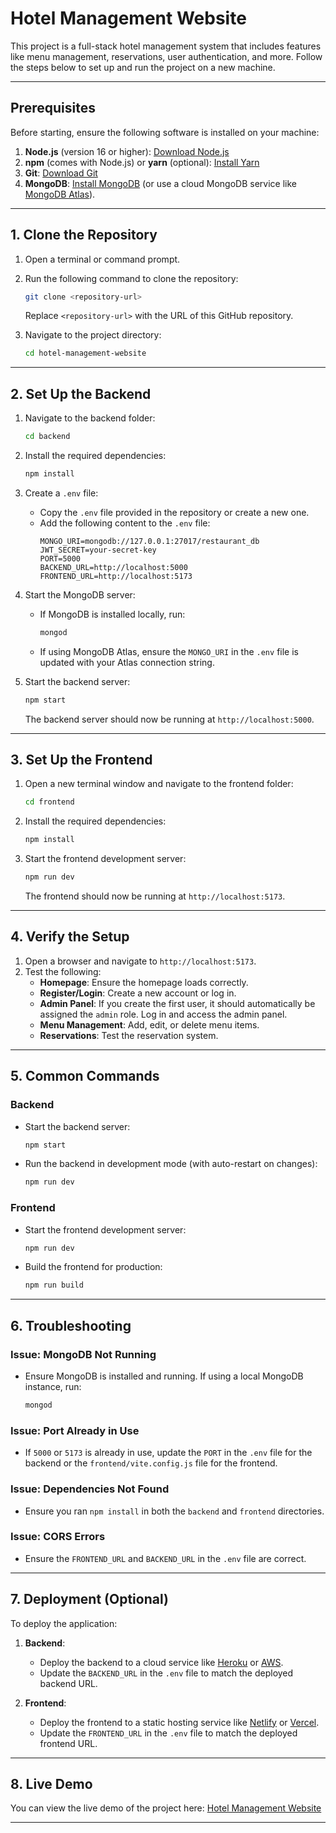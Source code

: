 # Hotel Management Website

This project is a full-stack hotel management system that includes features like menu management, reservations, user authentication, and more. Follow the steps below to set up and run the project on a new machine.

---

## **Prerequisites**

Before starting, ensure the following software is installed on your machine:

1. **Node.js** (version 16 or higher): [Download Node.js](https://nodejs.org/)
2. **npm** (comes with Node.js) or **yarn** (optional): [Install Yarn](https://yarnpkg.com/)
3. **Git**: [Download Git](https://git-scm.com/)
4. **MongoDB**: [Install MongoDB](https://www.mongodb.com/try/download/community) (or use a cloud MongoDB service like [MongoDB Atlas](https://www.mongodb.com/cloud/atlas)).

---

## **1. Clone the Repository**

1. Open a terminal or command prompt.
2. Run the following command to clone the repository:
   ```bash
   git clone <repository-url>
   ```
   Replace `<repository-url>` with the URL of this GitHub repository.

3. Navigate to the project directory:
   ```bash
   cd hotel-management-website
   ```

---

## **2. Set Up the Backend**

1. Navigate to the backend folder:
   ```bash
   cd backend
   ```

2. Install the required dependencies:
   ```bash
   npm install
   ```

3. Create a `.env` file:
   - Copy the `.env` file provided in the repository or create a new one.
   - Add the following content to the `.env` file:
     ```properties
     MONGO_URI=mongodb://127.0.0.1:27017/restaurant_db
     JWT_SECRET=your-secret-key
     PORT=5000
     BACKEND_URL=http://localhost:5000
     FRONTEND_URL=http://localhost:5173
     ```

4. Start the MongoDB server:
   - If MongoDB is installed locally, run:
     ```bash
     mongod
     ```
   - If using MongoDB Atlas, ensure the `MONGO_URI` in the `.env` file is updated with your Atlas connection string.

5. Start the backend server:
   ```bash
   npm start
   ```
   The backend server should now be running at `http://localhost:5000`.

---

## **3. Set Up the Frontend**

1. Open a new terminal window and navigate to the frontend folder:
   ```bash
   cd frontend
   ```

2. Install the required dependencies:
   ```bash
   npm install
   ```

3. Start the frontend development server:
   ```bash
   npm run dev
   ```
   The frontend should now be running at `http://localhost:5173`.

---

## **4. Verify the Setup**

1. Open a browser and navigate to `http://localhost:5173`.
2. Test the following:
   - **Homepage**: Ensure the homepage loads correctly.
   - **Register/Login**: Create a new account or log in.
   - **Admin Panel**: If you create the first user, it should automatically be assigned the `admin` role. Log in and access the admin panel.
   - **Menu Management**: Add, edit, or delete menu items.
   - **Reservations**: Test the reservation system.

---

## **5. Common Commands**

### **Backend**
- Start the backend server:
  ```bash
  npm start
  ```
- Run the backend in development mode (with auto-restart on changes):
  ```bash
  npm run dev
  ```

### **Frontend**
- Start the frontend development server:
  ```bash
  npm run dev
  ```
- Build the frontend for production:
  ```bash
  npm run build
  ```

---

## **6. Troubleshooting**

### **Issue: MongoDB Not Running**
- Ensure MongoDB is installed and running. If using a local MongoDB instance, run:
  ```bash
  mongod
  ```

### **Issue: Port Already in Use**
- If `5000` or `5173` is already in use, update the `PORT` in the `.env` file for the backend or the `frontend/vite.config.js` file for the frontend.

### **Issue: Dependencies Not Found**
- Ensure you ran `npm install` in both the `backend` and `frontend` directories.

### **Issue: CORS Errors**
- Ensure the `FRONTEND_URL` and `BACKEND_URL` in the `.env` file are correct.

---

## **7. Deployment (Optional)**

To deploy the application:

1. **Backend**:
   - Deploy the backend to a cloud service like [Heroku](https://www.heroku.com/) or [AWS](https://aws.amazon.com/).
   - Update the `BACKEND_URL` in the `.env` file to match the deployed backend URL.

2. **Frontend**:
   - Deploy the frontend to a static hosting service like [Netlify](https://www.netlify.com/) or [Vercel](https://vercel.com/).
   - Update the `FRONTEND_URL` in the `.env` file to match the deployed frontend URL.

---

## **8. Live Demo**

You can view the live demo of the project here: [Hotel Management Website](https://snackscafe.netlify.app/)

---
